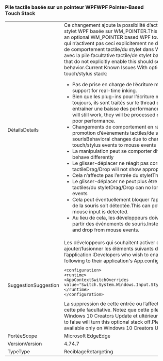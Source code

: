 ### <a name="wpf-pointer-based-touch-stack"></a><span data-ttu-id="b1a36-101">Pile tactile basée sur un pointeur WPF</span><span class="sxs-lookup"><span data-stu-id="b1a36-101">WPF Pointer-Based Touch Stack</span></span>

|   |   |
|---|---|
|<span data-ttu-id="b1a36-102">Détails</span><span class="sxs-lookup"><span data-stu-id="b1a36-102">Details</span></span>|<span data-ttu-id="b1a36-103">Ce changement ajoute la possibilité d’activer une pile facultative tactile/de stylet WPF basée sur WM_POINTER.</span><span class="sxs-lookup"><span data-stu-id="b1a36-103">This change adds the ability to enable an optional WM_POINTER based WPF touch/stylus stack.</span></span>  <span data-ttu-id="b1a36-104">Les développeurs qui n’activent pas ceci explicitement ne devraient voir aucun changement de comportement tactile/du stylet dans WPF. Problèmes connus actuels avec la pile facultative tactile/de stylet basée sur WM_POINTER :</span><span class="sxs-lookup"><span data-stu-id="b1a36-104">Developers that do not explicitly enable this should see no change in WPF touch/stylus behavior.Current Known Issues With optional WM_POINTER based touch/stylus stack:</span></span><ul><li><span data-ttu-id="b1a36-105">Pas de prise en charge de l’écriture manuscrite en temps réel.</span><span class="sxs-lookup"><span data-stu-id="b1a36-105">No support for real-time inking.</span></span></li><li><span data-ttu-id="b1a36-106">Bien que les plug-ins pour l’écriture manuscrite et le stylet fonctionnent toujours, ils sont traités sur le thread d’interface utilisateur, ce qui peut entraîner une baisse des performances.</span><span class="sxs-lookup"><span data-stu-id="b1a36-106">While inking and StylusPlugins will still work, they will be processed on the UI Thread which can lead to poor performance.</span></span></li><li><span data-ttu-id="b1a36-107">Changements de comportement en raison de changements dans la promotion d’événements tactiles/de stylet en événements de souris</span><span class="sxs-lookup"><span data-stu-id="b1a36-107">Behavioral changes due to changes in promotion from touch/stylus events to mouse events</span></span></li><li><span data-ttu-id="b1a36-108">La manipulation peut se comporter différemment</span><span class="sxs-lookup"><span data-stu-id="b1a36-108">Manipulation may behave differently</span></span></li><li><span data-ttu-id="b1a36-109">Le glisser-déplacer ne réagit pas correctement à l’entrée tactile</span><span class="sxs-lookup"><span data-stu-id="b1a36-109">Drag/Drop will not show appropriate feedback for touch input</span></span></li><li><span data-ttu-id="b1a36-110">Cela n’affecte pas l’entrée du stylet</span><span class="sxs-lookup"><span data-stu-id="b1a36-110">This does not affect stylus input</span></span></li><li><span data-ttu-id="b1a36-111">Le glisser-déplacer ne peut plus être lancé par des événements tactiles/du stylet</span><span class="sxs-lookup"><span data-stu-id="b1a36-111">Drag/Drop can no longer be initiated on touch/stylus events</span></span></li><li><span data-ttu-id="b1a36-112">Cela peut éventuellement bloquer l’application jusqu'à ce que l’entrée de la souris soit détectée.</span><span class="sxs-lookup"><span data-stu-id="b1a36-112">This can potentially hang the application until mouse input is detected.</span></span></li><li><span data-ttu-id="b1a36-113">Au lieu de cela, les développeurs doivent lancer le glisser-déplacer à partir des événements de souris.</span><span class="sxs-lookup"><span data-stu-id="b1a36-113">Instead, developers should initiate drag and drop from mouse events.</span></span></li></ul>|
|<span data-ttu-id="b1a36-114">Suggestion</span><span class="sxs-lookup"><span data-stu-id="b1a36-114">Suggestion</span></span>|<span data-ttu-id="b1a36-115">Les développeurs qui souhaitent activer cette pile peuvent ajouter/fusionner les éléments suivants dans le fichier App.config de l’application :</span><span class="sxs-lookup"><span data-stu-id="b1a36-115">Developers who wish to enable this stack can add/merge the following to their application's App.config file:</span></span><pre><code class="language-xml">&lt;configuration&gt;&#13;&#10;&lt;runtime&gt;&#13;&#10;&lt;AppContextSwitchOverrides value=&quot;Switch.System.Windows.Input.Stylus.EnablePointerSupport=true&quot;/&gt;&#13;&#10;&lt;/runtime&gt;&#13;&#10;&lt;/configuration&gt;&#13;&#10;</code></pre><span data-ttu-id="b1a36-116">La suppression de cette entrée ou l’affectation de la valeur false désactive cette pile facultative. Notez que cette pile est uniquement disponible sur Windows 10 Creators Update et ultérieur.</span><span class="sxs-lookup"><span data-stu-id="b1a36-116">Removing this or setting the value to false will turn this optional stack off.Please note that this stack is available only on Windows 10 Creators Update and above.</span></span>|
|<span data-ttu-id="b1a36-117">Portée</span><span class="sxs-lookup"><span data-stu-id="b1a36-117">Scope</span></span>|<span data-ttu-id="b1a36-118">Microsoft Edge</span><span class="sxs-lookup"><span data-stu-id="b1a36-118">Edge</span></span>|
|<span data-ttu-id="b1a36-119">Version</span><span class="sxs-lookup"><span data-stu-id="b1a36-119">Version</span></span>|<span data-ttu-id="b1a36-120">4.7</span><span class="sxs-lookup"><span data-stu-id="b1a36-120">4.7</span></span>|
|<span data-ttu-id="b1a36-121">Type</span><span class="sxs-lookup"><span data-stu-id="b1a36-121">Type</span></span>|<span data-ttu-id="b1a36-122">Reciblage</span><span class="sxs-lookup"><span data-stu-id="b1a36-122">Retargeting</span></span>|

